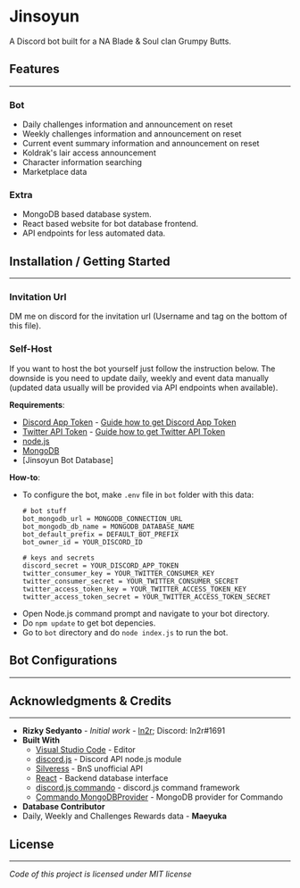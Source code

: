 # Jinsoyun
A Discord bot built for a NA Blade &amp; Soul clan Grumpy Butts.

## Features
---------

### Bot
* Daily challenges information and announcement on reset
* Weekly challenges information and announcement on reset
* Current event summary information and announcement on reset
* Koldrak's lair access announcement
* Character information searching
* Marketplace data

### Extra
* MongoDB based database system.
* React based website for bot database frontend.
* API endpoints for less automated data.

## Installation / Getting Started
---------

### Invitation Url
DM me on discord for the invitation url (Username and tag on the bottom of this file).

### Self-Host
If you want to host the bot yourself just follow the instruction below. The downside is you need to update daily, weekly and event data manually (updated data usually will be provided via API endpoints when available).

**Requirements**:
* [Discord App Token](https://discordapp.com/developers/applications/) - [Guide how to get Discord App Token](https://anidiots.guide/getting-started/getting-started-long-version)
* [Twitter API Token](https://developer.twitter.com/) - [Guide how to get Twitter API Token](https://developer.twitter.com/en/docs/basics/authentication/guides/access-tokens.html)
* [node.js](https://nodejs.org/)
* [MongoDB](https://www.mongodb.com/)
* [Jinsoyun Bot Database]

**How-to**:
* To configure the bot, make `.env` file in `bot` folder with this data:
  ```
  # bot stuff
  bot_mongodb_url = MONGODB_CONNECTION_URL
  bot_mongodb_db_name = MONGODB_DATABASE_NAME
  bot_default_prefix = DEFAULT_BOT_PREFIX
  bot_owner_id = YOUR_DISCORD_ID

  # keys and secrets
  discord_secret = YOUR_DISCORD_APP_TOKEN
  twitter_consumer_key = YOUR_TWITTER_CONSUMER_KEY
  twitter_consumer_secret = YOUR_TWITTER_CONSUMER_SECRET
  twitter_access_token_key = YOUR_TWITTER_ACCESS_TOKEN_KEY
  twitter_access_token_secret = YOUR_TWITTER_ACCESS_TOKEN_SECRET
  ```
* Open Node.js command prompt and navigate to your bot directory.
* Do `npm update` to get bot depencies.
* Go to `bot` directory and do `node index.js` to run the bot.

## Bot Configurations
---------



## Acknowledgments & Credits
---------
* **Rizky Sedyanto** - *Initial work* - [ln2r](https://ln2r.web.id/); Discord: ln2r#1691
* **Built With**
  * [Visual Studio Code](https://code.visualstudio.com/) - Editor
  * [discord.js](https://discord.js.org/) - Discord API node.js module
  * [Silveress](https://bns.silveress.ie/) - BnS unofficial API
  * [React](https://reactjs.org/) - Backend database interface
  * [discord.js commando](https://github.com/discordjs/Commando) - discord.js command framework
  * [Commando MongoDBProvider](https://github.com/paulhobbel/commando-provider-mongo) - MongoDB provider for Commando
* **Database Contributor**
 * Daily, Weekly and Challenges Rewards data - **Maeyuka**



## License
---------
*Code of this project is licensed under MIT license*
